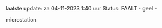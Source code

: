 laatste update: 
za 04-11-2023  1:40   uur 
Status: FAALT - geel - 
<div class="service Y">microstation</div>